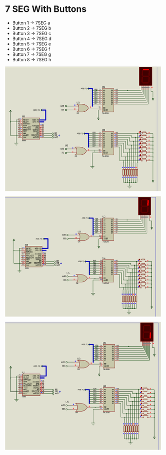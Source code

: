 # 7 SEG With Buttons

* Button 1 -> 7SEG a
* Button 2 -> 7SEG b
* Button 3 -> 7SEG c
* Button 4 -> 7SEG d
* Button 5 -> 7SEG e
* Button 6 -> 7SEG f
* Button 7 -> 7SEG g
* Button 8 -> 7SEG h

![](img/1.png)

![](img/2.png)

![](img/3.png)
